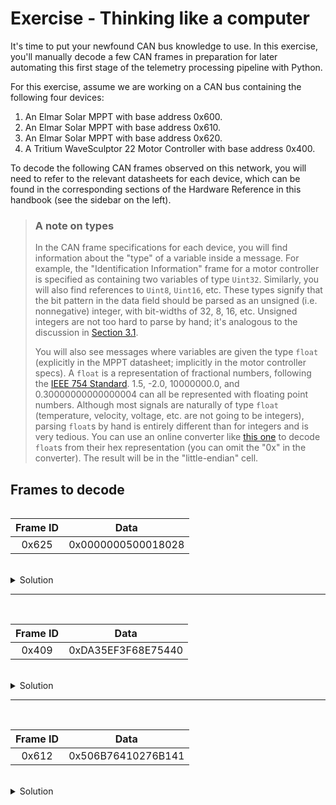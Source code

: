 # Exercise - Thinking like a computer

It's time to put your newfound CAN bus knowledge to use. In this exercise, you'll
manually decode a few CAN frames in preparation for later automating this first stage of
the telemetry processing pipeline with Python.

For this exercise, assume we are working on a CAN bus containing the following four
devices:

1. An Elmar Solar MPPT with base address 0x600.
2. An Elmar Solar MPPT with base address 0x610.
3. An Elmar Solar MPPT with base address 0x620.
4. A Tritium WaveSculptor 22 Motor Controller with base address 0x400.

To decode the following CAN frames observed on this network, you will need to
refer to the relevant datasheets for each device, which can be found in the
corresponding sections of the Hardware Reference in this handbook (see the
sidebar on the left).

> ### A note on types
> In the CAN frame specifications for each device, you will find information
> about the "type" of a variable inside a message. For example, the
> "Identification Information" frame for a motor controller is specified as
> containing two variables of type `Uint32`. Similarly, you will also
> find references to `Uint8`, `Uint16`, etc. These types signify that the
> bit pattern in the data field should be parsed as an unsigned (i.e. nonnegative)
> integer, with bit-widths of 32, 8, 16, etc. Unsigned integers are not too hard
> to parse by hand; it's analogous to the discussion in
> [Section 3.1](../step-1/representing-data.md).
>
> You will also see messages where variables are given the type `float` (explicitly in
> the MPPT datasheet; implicitly in the motor controller specs). A `float` is a
> representation of fractional numbers, following the
> [IEEE 754 Standard](https://en.wikipedia.org/wiki/IEEE_754). 1.5, -2.0, 10000000.0, and
> 0.30000000000000004 can all be represented with floating point numbers. Although most
> signals are naturally of type `float` (temperature, velocity, voltage, etc. are not
> going to be integers), parsing `float`s by hand is entirely different than for integers
> and is very tedious. You can use an online converter like
> [this one](https://www.scadacore.com/tools/programming-calculators/online-hex-converter/)
> to decode `float`s from their hex representation (you can omit the "0x" in the converter).
> The result will be in the "little-endian" cell.

## Frames to decode

<div style="display: flex; justify-content: left;">

| Frame ID | Data                 |
| :------: | :------------------: |
| 0x625    | 0x0000000500018028   |

</div>

<br/>

<details>
<summary>Solution</summary>

This is a "Status" message sent by the MPPT at base address 0x620.
The signal values are:

```python
{
    "CAN_RX_error_counter": 0,
    "CAN_TX_error_counter": 0,
    "CAN_TX_overflow_counter": 0,
    "HW_overvoltage": 1,
    "HW_overcurrent": 0,
    "Twelve_V_undervoltage": 0,
    "Batter_full": 0,
    "Battery_low": 0,
    "Mosfet_overheat": 0,
    "Low_array_power": 0,
    "Global_MPPT": 0,
    "Local_MPPT": 0,
    "Duty_cycle_max": 0,
    "Duty_cycle_min": 0,
    "Mosfet_temperature_error": 0,
    "Output_voltage_max": 0,
    "Input_current_max": 0,
    "Input_current_min": 0,
    "Mode": 1,
    "Test_counter": 40
}
```

</details>

---

<br/>

<div style="display: flex; justify-content: left;">

| Frame ID | Data                |
| :------: | :-----------------: |
| 0x409    | 0xDA35EF3F68E75440  |

</div>

<br/>

<details>
<summary>Solution</summary>

This is a "3.3V & 1.9V Voltage Rail Measurement" message sent by the motor
controller at base address 0x400. The signal values are:

```python
{
    "Supply1V9": 1.868830919265747,
    "Supply3V3": 3.3266239166259766
}
```

</details>

---

<br/>

<div style="display: flex; justify-content: left;">

| Frame ID | Data                |
| :------: | :-----------------: |
| 0x612    | 0x506B76410276B141  |

</div>

<br/>

<details>
<summary>Solution</summary>
This is a "Temperature" message sent by the MPPT at base address 0x610.
The signal values are:


```python
{
    "Controller_temperature": 22.182621002197266,
    "Mosfet_temperature": 15.401199340820312
}
```
</details>
